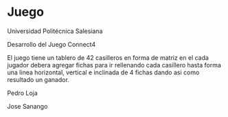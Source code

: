 # Juego
Universidad Politécnica Salesiana

Desarrollo del Juego Connect4

El juego tiene un tablero de 42 casilleros en forma de matriz en el cada jugador debera agregar fichas para ir 
rellenando cada casillero hasta forma una linea horizontal, vertical e inclinada de 4 fichas dando asi como resultado
un ganador.

Pedro Loja

Jose Sanango
